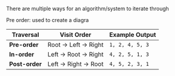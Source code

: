 There are multiple ways for an algorithm/system to iterate through


Pre order: used to create a diagra

| **Traversal**  | **Visit Order**     | **Example Output** |
| -------------- | ------------------- | ------------------ |
| **Pre-order**  | Root → Left → Right | `1, 2, 4, 5, 3`    |
| **In-order**   | Left → Root → Right | `4, 2, 5, 1, 3`    |
| **Post-order** | Left → Right → Root | `4, 5, 2, 3, 1`    |
